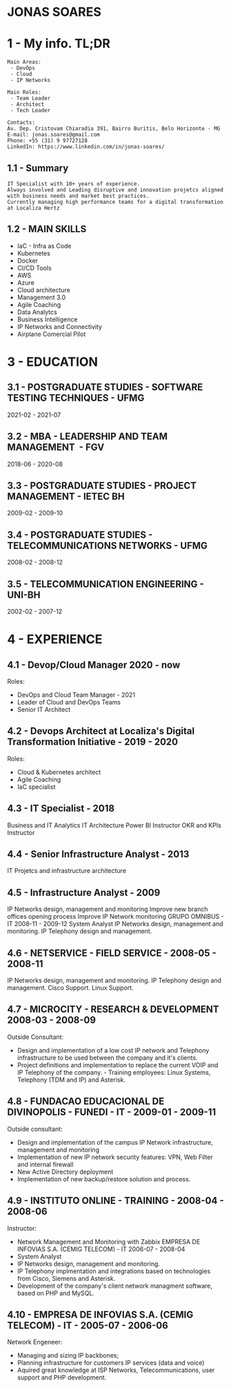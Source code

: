 # JONAS SOARES

# 1 - My info. TL;DR
```
Main Areas: 
 - DevOps
 - Cloud
 - IP Networks

Main Roles: 
 - Team Leader 
 - Architect
 - Tech Leader

Contacts:
Av. Dep. Cristovam Chiaradia 391, Bairro Buritis, Belo Horizonte - MG
E-mail: jonas.soares@gmail.com
Phone: +55 (31) 9 97727128
LinkedIn: https://www.linkedin.com/in/jonas-soares/
```

## 1.1 - Summary
```
IT Specialist with 10+ years of experience.  
Always involved and Leading disruptive and innovation projetcs aligned with business needs and market best practices. 
Currently managing high performance teams for a digital transformation at Localiza Hertz 
```

## 1.2 - MAIN SKILLS
- IaC - Infra as Code
- Kubernetes
- Docker
- CI/CD Tools
- AWS
- Azure
- Cloud architecture
- Management 3.0
- Agile Coaching
- Data Analytcs 
- Business Intelligence
- IP Networks and Connectivity
- Airplane Comercial Pilot


# 3 - EDUCATION

## 3.1 - POSTGRADUATE STUDIES - SOFTWARE TESTING TECHNIQUES - UFMG
2021-02 - 2021-07

## 3.2 - MBA - LEADERSHIP AND TEAM MANAGEMENT  - FGV
2018-06 - 2020-08

## 3.3 - POSTGRADUATE STUDIES - PROJECT MANAGEMENT - IETEC BH
2009-02 - 2009-10

## 3.4 - POSTGRADUATE STUDIES - TELECOMMUNICATIONS NETWORKS - UFMG
2008-02 - 2008-12

## 3.5 - TELECOMMUNICATION ENGINEERING - UNI-BH
2002-02 - 2007-12


# 4 - EXPERIENCE

## 4.1 - Devop/Cloud Manager 2020 - now
Roles:
- DevOps and Cloud Team Manager - 2021
- Leader of Cloud and DevOps Teams
- Senior IT Architect


## 4.2 - Devops Architect at Localiza's Digital Transformation Initiative - 2019 - 2020
Roles:
- Cloud & Kubernetes architect
- Agile Coaching
- IaC specialist


## 4.3 - IT Specialist - 2018
Business and IT Analytics
IT Architecture
Power BI Instructor
OKR and KPIs Instructor


## 4.4 - Senior Infrastructure Analyst - 2013
IT Projetcs and infrastructure architecture


## 4.5 - Infrastructure Analyst - 2009
IP Networks design, management and monitoring
Improve new branch offices opening process
Improve IP Network monitoring
GRUPO OMNIBUS - IT
2008-11 - 2009-12
System Analyst
IP Networks design, management and monitoring.
IP Telephony design and management.


## 4.6 - NETSERVICE - FIELD SERVICE - 2008-05 - 2008-11
IP Networks design, management and monitoring.
IP Telephony design and management.
Cisco Support.
Linux Support.


## 4.7 - MICROCITY - RESEARCH & DEVELOPMENT 2008-03 - 2008-09
Outside Consultant:
- Design and implementation of a low cost IP network and Telephony infrastructure to be used between the company and it's clients.
- Project definitions and implementation to replace the current VOIP and IP Telephony of the company.
- Training employees: Linux Systems, Telephony (TDM and IP) and Asterisk.


## 4.8 - FUNDACAO EDUCACIONAL DE DIVINOPOLIS - FUNEDI - IT - 2009-01 - 2009-11
Outside consultant: 
- Design and implementation of the campus IP Network infrastructure, management and monitoring
- Implementation of new IP network security features: VPN, Web Filter and internal firewall
- New Active Directory deployment
- Implementation of new backup/restore solution and process.


## 4.9 - INSTITUTO ONLINE - TRAINING - 2008-04 - 2008-06
Instructor:
- Network Management and Monitoring with Zabbix
  EMPRESA DE INFOVIAS S.A. (CEMIG TELECOM) - IT
  2006-07 - 2008-04
- System Analyst
- IP Networks design, management and monitoring.
- IP Telephony implmentation and integrations based on technologies from Cisco, Siemens and Asterisk.
- Development of the company&#39;s client network managment software, based on PHP and MySQL.


## 4.10 - EMPRESA DE INFOVIAS S.A. (CEMIG TELECOM) - IT - 2005-07 - 2006-06
Network Engeneer:
- Managing and sizing IP backbones;
- Planning infrastructure for customers IP services (data and voice)
- Aquired great knowledge at ISP Networks, Telecommunications, user support and PHP development.

